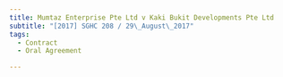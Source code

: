 ```yaml
---
title: Mumtaz Enterprise Pte Ltd v Kaki Bukit Developments Pte Ltd 
subtitle: "[2017] SGHC 208 / 29\_August\_2017"
tags:
  - Contract
  - Oral Agreement

---
```


